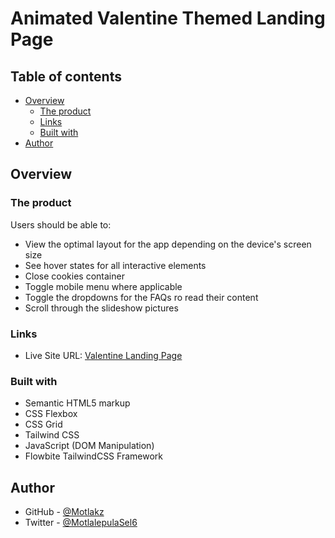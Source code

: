 # Animated Valentine Themed Landing Page

## Table of contents

- [Overview](#overview)
  - [The product](#the-product)
  - [Links](#links)
  - [Built with](#built-with)
- [Author](#author)

## Overview

### The product

Users should be able to:

- View the optimal layout for the app depending on the device's screen size
- See hover states for all interactive elements
- Close cookies container
- Toggle mobile menu where applicable
- Toggle the dropdowns for the FAQs ro read their content
- Scroll through the slideshow pictures

### Links

- Live Site URL: [Valentine Landing Page](https://motlakz.github.io/valentine-landing-page/)

### Built with

- Semantic HTML5 markup
- CSS Flexbox
- CSS Grid
- Tailwind CSS
- JavaScript (DOM Manipulation)
- Flowbite TailwindCSS Framework

## Author

- GitHub - [@Motlakz](https://www.github.com/Motlakz)
- Twitter - [@MotlalepulaSel6](https://www.twitter.com/MotlalepulaSel6)
